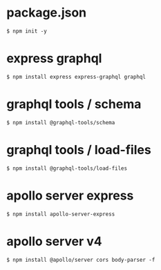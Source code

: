 # package.json
`$ npm init -y`

# express graphql
`$ npm install express express-graphql graphql`

# graphql tools / schema
`$ npm install @graphql-tools/schema`

# graphql tools / load-files
`$ npm install @graphql-tools/load-files`

# apollo server express
`$ npm install apollo-server-express`

# apollo server v4
`$ npm install @apollo/server cors body-parser -f`